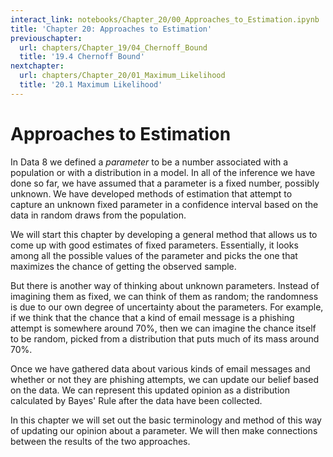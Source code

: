 ```yaml
---
interact_link: notebooks/Chapter_20/00_Approaches_to_Estimation.ipynb
title: 'Chapter 20: Approaches to Estimation'
previouschapter:
  url: chapters/Chapter_19/04_Chernoff_Bound
  title: '19.4 Chernoff Bound'
nextchapter:
  url: chapters/Chapter_20/01_Maximum_Likelihood
  title: '20.1 Maximum Likelihood'
---
```


# Approaches to Estimation #

In Data 8 we defined a *parameter* to be a number associated with a population or with a distribution in a model. In all of the inference we have done so far, we have assumed that a parameter is a fixed number, possibly unknown. We have developed methods of estimation that attempt to capture an unknown fixed parameter in a confidence interval based on the data in random draws from the population.

We will start this chapter by developing a general method that allows us to come up with good estimates of fixed parameters. Essentially, it looks among all the possible values of the parameter and picks the one that maximizes the chance of getting the observed sample.

But there is another way of thinking about unknown parameters. Instead of imagining them as fixed, we can think of them as random; the randomness is due to our own degree of uncertainty about the parameters. For example, if we think that the chance that a kind of email message is a phishing attempt is somewhere around 70%, then we can imagine the chance itself to be random, picked from a distribution that puts much of its mass around 70%.

Once we have gathered data about various kinds of email messages and whether or not they are phishing attempts, we can update our belief based on the data. We can represent this updated opinion as a distribution calculated by Bayes' Rule after the data have been collected. 

In this chapter we will set out the basic terminology and method of this way of updating our opinion about a parameter. We will then make connections between the results of the two approaches.
